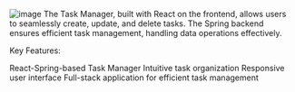 ![image](https://github.com/DKowalski111/TaskManager_Spring-React/assets/91938265/08b029c9-b0ac-44ad-a113-a0ab837c4c58)
The Task Manager, built with React on the frontend, allows users to seamlessly create, update, and delete tasks. The Spring backend ensures efficient task management, handling data operations effectively.

Key Features:

React-Spring-based Task Manager
Intuitive task organization
Responsive user interface
Full-stack application for efficient task management
